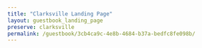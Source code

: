 ```yaml
---
title: "Clarksville Landing Page"
layout: guestbook_landing_page
preserve: clarksville
permalink: /guestbook/3cb4ca9c-4e8b-4684-b37a-bedfc8fe098b/
---
```

